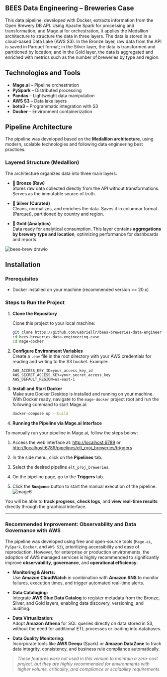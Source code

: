 ## BEES Data Engineering – Breweries Case

This data pipeline, developed with Docker, extracts information from the Open Brewery DB API. Using Apache Spark for processing and transformation, and Mage.ai for orchestration, it applies the Medallion architecture to structure the data in three layers.
The data is stored in a cloud-based Data Lake (AWS S3). In the Bronze layer, raw data from the API is saved in Parquet format; in the Silver layer, the data is transformed and partitioned by location; and in the Gold layer, the data is aggregated and enriched with metrics such as the number of breweries by type and region.

## Technologies and Tools

- **Mage.ai** – Pipeline orchestration
- **PySpark** – Distributed processing
- **Pandas** – Lightweight data manipulation
- **AWS S3** – Data lake layers
- **boto3** – Programmatic integration with S3
- **Docker** – Environment containerization

## Pipeline Architecture

The pipeline was developed based on the **Medallion architecture**, using modern, scalable technologies and following data engineering best practices.

### Layered Structure (Medallion)

The architecture organizes data into three main layers:

- **🔹 Bronze (Raw)**\
  Stores raw data collected directly from the API without transformations. Serves as the immutable source of truth.

- **🔸 Silver (Curated)**\
  Cleans, normalizes, and enriches the data. Saves it in columnar format (Parquet), partitioned by country and region.

- **🥇 Gold (Analytics)**\
  Data ready for analytical consumption. This layer contains **aggregations by brewery type and location**, optimizing performance for dashboards and reports.


![bees-brew drawio](https://github.com/user-attachments/assets/4e8992d9-200d-422c-89bf-e606c121e575)

## Installation

### Prerequisites

- Docker installed on your machine (recommended version >= 20.x)

### Steps to Run the Project

1. **Clone the Repository**

   Clone this project to your local machine:

   ```bash
   git clone https://github.com/Gabriellr/bees-breweries-data-engineering-case.git
   cd bees-breweries-data-engineering-case
   cd mage-docker
   ```

2. **Configure Environment Variables**\
   Create a `.env` file in the root directory with your AWS credentials for reading and writing to the S3 bucket. Example:

   ```env
   AWS_ACCESS_KEY_ID=your_access_key_id
   AWS_SECRET_ACCESS_KEY=your_secret_access_key
   AWS_DEFAULT_REGION=us-east-1
   ```

3. **Install and Start Docker**\
   Make sure Docker Desktop is installed and running on your machine.\
   With Docker ready, navigate to the `mage-docker` project root and run the following command to start Mage.ai:

   ```bash
   docker-compose up --build
   ```

4. **Running the Pipeline via Mage.ai Interface**

To manually run your pipeline in Mage.ai, follow the steps below:

1. Access the web interface at: [http://localhost:6789](http://localhost:6789) or [http://localhost:6789/pipelines/elt\_proj\_breweries/triggers](http://localhost:6789/pipelines/elt_proj_breweries/triggers)

2. In the side menu, click on the **Pipelines** tab.

3. Select the desired pipeline `elt_proj_breweries`.

4. On the pipeline page, go to the **Triggers** tab.

5. Click the **`Run@once`** button to start the manual execution of the pipeline.
![mage6](https://github.com/user-attachments/assets/cfff03e8-9490-4220-9ff2-d226ca2439c7)

You will be able to **track progress**, **check logs**, and **view real-time results** directly through the graphical interface.

---

### Recommended Improvement: Observability and Data Governance with AWS

The pipeline was developed using free and open-source tools (`Mage.ai`, `PySpark`, `Docker`, and `AWS S3`), prioritizing accessibility and ease of reproduction. However, for enterprise or production environments, the adoption of AWS managed services is highly recommended to significantly improve **observability**, **governance**, and **operational efficiency**:

- **Monitoring & Alerts:**\
  Use **Amazon CloudWatch** in combination with **Amazon SNS** to monitor failures, execution times, and trigger automated real-time alerts.

- **Data Cataloging:**\
  Integrate **AWS Glue Data Catalog** to register metadata from the Bronze, Silver, and Gold layers, enabling data discovery, versioning, and auditing.

- **Data Virtualization:**\
  Adopt **Amazon Athena** for SQL queries directly on data stored in S3, without the need for additional ETL processes or loading into databases.

- **Data Quality Monitoring:**\
  Incorporate tools like **AWS Deequ** (Spark) or **Amazon DataZone** to track data integrity, consistency, and business rule compliance automatically.

> *These features were not used in this version to maintain a zero-cost project, but they are highly recommended for environments with higher volume, criticality, and compliance or scalability requirements.*

